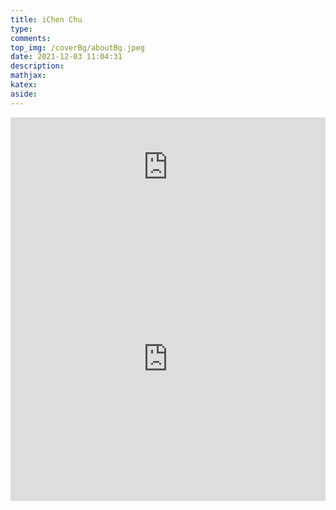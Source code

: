 ```yaml
---
title: iChen Chu
type:
comments:
top_img: /coverBg/aboutBg.jpeg
date: 2021-12-03 11:04:31
description:
mathjax:
katex:
aside:
---
```

<iframe height='160' width='100%' frameborder='0' allowtransparency='true' scrolling='no' src='https://www.strava.com/athletes/47512046/activity-summary/1c5cec3a4872337c7a2d04ef9b19f6c06d209df8'></iframe>

<iframe height='454' width='100%' frameborder='0' allowtransparency='true' scrolling='no' src='https://www.strava.com/athletes/47512046/latest-rides/1c5cec3a4872337c7a2d04ef9b19f6c06d209df8'></iframe>

